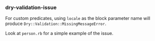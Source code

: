 ### dry-validation-issue

For custom predicates, using `locale` as the block parameter name will produce `Dry::Validation::MissingMessageError`.

Look at `person.rb` for a simple example of the issue.
